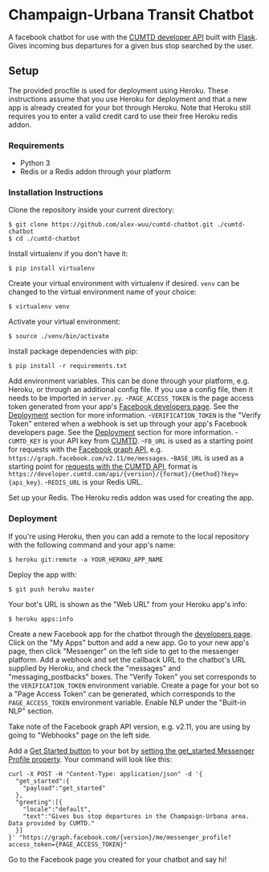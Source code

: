 # Champaign-Urbana Transit Chatbot

A facebook chatbot for use with the [CUMTD developer API](https://developer.cumtd.com/) built with [Flask](https://github.com/pallets/flask). Gives incoming bus departures for a given bus stop searched by the user.

## Setup
The provided procfile is used for deployment using Heroku. These instructions assume that you use Heroku for deployment and that a new app is already created for your bot through Heroku. Note that Heroku still requires you to enter a valid credit card to use their free Heroku redis addon.

### Requirements
- Python 3
- Redis or a Redis addon through your platform

### Installation Instructions
Clone the repository inside your current directory:
```
$ git clone https://github.com/alex-wuu/cumtd-chatbot.git ./cumtd-chatbot
$ cd ./cumtd-chatbot
```

Install virtualenv if you don't have it:
```
$ pip install virtualenv
```

Create your virtual environment with virtualenv if desired. `venv` can be changed to the virtual environment name of your choice:
```
$ virtualenv venv
```

Activate your virtual environment:
```
$ source ./venv/bin/activate
```

Install package dependencies with pip:
```
$ pip install -r requirements.txt
```

Add environment variables. This can be done through your platform, e.g. Heroku, or through an additional config file. If you use a config file, then it needs to be imported in `server.py`.
-```PAGE_ACCESS_TOKEN``` is the page access token generated from your app's [Facebook developers page](https://developers.facebook.com/). See the [Deployment](#deployment) section for more information.
-```VERIFICATION_TOKEN``` is the "Verify Token" entered when a webhook is set up through your app's Facebook developers page. See the [Deployment](#deployment) section for more information.
-```CUMTD_KEY``` is your API key from [CUMTD](https://developer.cumtd.com/).
-```FB_URL``` is used as a starting point for requests with the [Facebook graph API](https://developers.facebook.com/docs/messenger-platform/send-messages/), e.g. ```https://graph.facebook.com/v2.11/me/messages```.
-```BASE_URL``` is used as a starting point for [requests with the CUMTD API](https://developer.cumtd.com/documentation/v2.2/requests/), format is ```https://developer.cumtd.com/api/{version}/{format}/{method}?key={api_key}```.
-```REDIS_URL``` is your Redis URL.

Set up your Redis. The Heroku redis addon was used for creating the app.

### Deployment
If you're using Heroku, then you can add a remote to the local repository with the following command and your app's name:
```
$ heroku git:remote -a YOUR_HEROKU_APP_NAME
```

Deploy the app with:
```
$ git push heroku master
```

Your bot's URL is shown as the "Web URL" from your Heroku app's info:
```
$ heroku apps:info
```

Create a new Facebook app for the chatbot through the [developers page](https://developers.facebook.com/). Click on the "My Apps" button and add a new app. Go to your new app's page, then click "Messenger" on the left side to get to the messenger platform. Add a webhook and set the callback URL to the chatbot's URL supplied by Heroku, and check the "messages" and "messaging_postbacks" boxes. The "Verify Token" you set corresponds to the ```VERIFICATION_TOKEN``` environment variable. Create a page for your bot so a "Page Access Token" can be generated, which corresponds to the ```PAGE_ACCESS_TOKEN``` environment variable. Enable NLP under the "Built-in NLP" section.

Take note of the Facebook graph API version, e.g. v2.11, you are using by going to "Webhooks" page on the left side.

Add a [Get Started button](https://developers.facebook.com/docs/messenger-platform/reference/messenger-profile-api/get-started-button) to your bot by [setting the get_started Messenger Profile property](https://developers.facebook.com/docs/messenger-platform/reference/messenger-profile-api#post). Your command will look like this:
```
curl -X POST -H "Content-Type: application/json" -d '{
  "get_started":{
    "payload":"get_started"
  },
  "greeting":[{
    "locale":"default",
    "text":"Gives bus stop departures in the Champaign-Urbana area. Data provided by CUMTD."
  }]
}' "https://graph.facebook.com/{version}/me/messenger_profile?access_token={PAGE_ACCESS_TOKEN}"
```

Go to the Facebook page you created for your chatbot and say hi!

